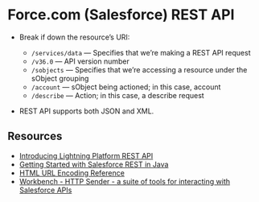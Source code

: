 # Force.com (Salesforce) REST API

* Break if down the resource’s URI:
  * `/services/data` — Specifies that we’re making a REST API request
  * `/v36.0` — API version number
  * `/sobjects` — Specifies that we’re accessing a resource under the sObject grouping
  * `/account` — sObject being actioned; in this case, account
  * `/describe` — Action; in this case, a describe request

* REST API supports both JSON and XML.

## Resources
* [Introducing Lightning Platform REST API](https://developer.salesforce.com/docs/atlas.en-us.212.0.api_rest.meta/api_rest/intro_what_is_rest_api.htm)
* [Getting Started with Salesforce REST in Java](https://www.jamesward.com/2016/01/26/quick-force-java-getting-started-with-salesforce-rest-in-java)
* [HTML URL Encoding Reference](https://www.w3schools.com/tags/ref_urlencode.asp)
* [Workbench - HTTP Sender - a suite of tools for interacting with Salesforce APIs](https://workbench.developerforce.com/login.php)
